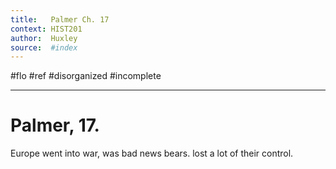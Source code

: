 ```yaml
---
title:   Palmer Ch. 17
context: HIST201
author:  Huxley
source:  #index
---
```


#flo #ref #disorganized #incomplete

---


# Palmer, 17. 



Europe went into war, was bad news bears. lost a lot of their control. 















































